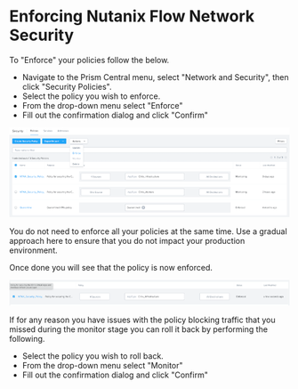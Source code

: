 # Enforcing Nutanix Flow Network Security

To "Enforce" your policies follow the below.

- Navigate to the Prism Central menu, select "Network and Security", then click "Security Policies". 
- Select the policy you wish to enforce.
- From the drop-down menu select "Enforce"
- Fill out the confirmation dialog and click "Confirm"

![Enforce Security Policy](../images/bp-2125-securing-citrix-virtual-apps-and-desktops-with-nutanix-flow_image41.png "Enforce Security Policy")

<note>
You do not need to enforce all your policies at the same time. Use a gradual approach here to ensure that you do not impact your production environment.
</note>

Once done you will see that the policy is now enforced.

![Enforced Security Policy](../images/bp-2125-securing-citrix-virtual-apps-and-desktops-with-nutanix-flow_image42.png "Enforced Security Policy")

If for any reason you have issues with the policy blocking traffic that you missed during the monitor stage you can roll it back by performing the following.

- Select the policy you wish to roll back.
- From the drop-down menu select "Monitor"
- Fill out the confirmation dialog and click "Confirm"